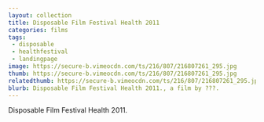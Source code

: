 ```yaml
---
layout: collection
title: Disposable Film Festival Health 2011
categories: films
tags:
 - disposable
 - healthfestival
 - landingpage
image: https://secure-b.vimeocdn.com/ts/216/807/216807261_295.jpg
thumb: https://secure-b.vimeocdn.com/ts/216/807/216807261_295.jpg
relatedthumb: https://secure-b.vimeocdn.com/ts/216/807/216807261_295.jpg
blurb: Disposable Film Festival Health 2011., a film by ???.
---
```


Disposable Film Festival Health 2011.